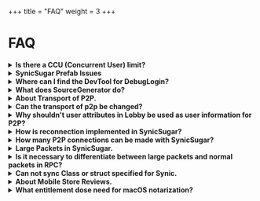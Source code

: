 +++
title = "FAQ"
weight = 3
+++
# FAQ
<details>
<summary><b>Is there a CCU (Concurrent User) limit?</b></summary>
Probably not. As long as you're not using it in extreme use, it should be fine.<br>

[Service Usage Limitations](https://dev.epicgames.com/docs/epic-online-services/eos-get-started/working-with-the-eos-sdk/conventions-and-limitations#service-usage-limitations)

</details>


<details>
<summary><b>SynicSugar Prefab Issues</b></summary>
In most cases, prefabs break due to updates that change the internal structure of script from when the GUID was cached. When serialization fails, the script will appear as "None."<br>
To resolve this issue:<br>
1. Navigate to Packages > SynicSugar > Prefabs, locate the broken object, right-click on it, and select Reimport. Alternatively, you can use the top menu: Tools > SynicSugar > Reimport to reimport the relevant package.<br>
2. If the issue persists, close the affected project, open the project folder, and delete the .csproj file for the assembly where the object is located. If you have not defined an AssemblyDefinition, delete Assembly-CSharp-Editor.csproj. The file will be regenerated automatically when you reopen the project.<br>
3. If these steps do not resolve the issue, please report it on GitHub as an Issue.<br><br>
</details>

<details>
<summary><b>Where can I find the DevTool for DebugLogin?</b></summary>
It's included in the SDK, which can be downloaded from the "Download and configure EOS SDK" section after creating a product page in the Developer portal.<br>
Register test accounts in the Organization section of the Devportal, then launch the Devtool. You need to log in with each account and keep the Tool open in the background during testing.<br>
The DeviceID is the same for both the Editor and built versions, so use DebugDeviceID + DevLogin or similar for debugging.<br><br>
</details>

<details>
<summary><b>What does SourceGenerator do?</b></summary>
It adds classes based on attributes at compile time. The example is such this.

[GenaratedSampleNetworkplayer](https://github.com/skeyll/SynicSugar/blob/main/Resources/GenaratedSampleNetworkplayer.cs).

</details>

<details>
<summary><b>About Transport of P2P.</b></summary>
EOS uses DTLS (Datagram Transport Layer Security), which is an encrypted version of UDP packets. In addition to this, the EOS SDK has an internal mechanism to resend packets based on factors such as order and reliability. When reliability is enabled, packets are generally guaranteed to be delivered successfully.<br><br>
</details>


<details>
<summary><b>Can the transport of p2p be changed?</b></summary>
Currently, it cannot be changed. It's only EOS (Epic Online Services).<br>
However,  SyicSugar will make it possible to change the backend server and the transport by modifying the Core before logging into the server. This feature is not implemented in v0.8.1.<br><br>
</details>

<details>
<summary><b>Why shouldn't user attributes in Lobby be used as user information for P2P?</b></summary>
There are two reasons. First, the Lobby has a lag of up to 5 seconds before information is reflected. Second, due to this lag, I decided to use the user attributes as a heartbeat for disconnections in SynicSugar now.<br>
In EOS, there can be a lag of up to 30 seconds in recognizing a disconnection. This is because the SDK's heartbeat for recognizing EOS's own connection depends on user actions.
While the lag is often shorter when communication is frequent, if there's no activity, the SDK checks for disconnections at specified intervals. This typically takes about twice as long as the time it takes for P2P disconnections to be notified.<br>
Therefore, when there's an anomaly in connection, I decided to take action to check the connection status. I chose to use the Lobby's user attributes, which already had a lag in data reflection, were not originally recommended for use, and only provided a method for updating during matchmaking.<br>
SynicSugar has shortened the time to check communication status by having the Lobby host and the top two users in the user list update the P2P communication user list. During this process, the user information is overwritten with data used for the heartbeat.<br>
As a result, it has become practically impossible to use the Lobby's user attributes for these purpose.<br><br>
</details>

<details>
<summary><b>How is reconnection implemented in SynicSugar?</b></summary>
Reconnection is achieved by saving the LobbyID locally or in a specified location, and then searching for the Lobby using that LobbyID.<br>
In SynicSugar, once matchmaking is completed, the Lobby is closed and hidden from the search. At this point, the lobby can only be searched using the LobbyID or through an invitation from users already in the Lobby. When matchmaking is completed, the LobbyID and the session start time are saved. These details are then used to log into the closed lobby.<br>
Typically, locally saved data is used for the session start time. However, when the Host synchronizes UserIDs or disconnected users within the Lobby, it simultaneously sends a timestamp (uint) of the elapsed time. If there is no local data regarding the session start time, an estimated start time is calculated using this timestamp. Using this, it's also possible to save the LobbyID in the cloud and join that Lobby from a different device.<br><br>
</details>

<details>
<summary><b>How many P2P connections can be made with SynicSugar?</b></summary>
Up to 64 players are possible, but 16 or fewer is recommended.<br>
In SynicSugar, after closing matchmaking, the host synchronizes the user list to sync information about Lobby users. (The user index may differ locally for each user when retrieved from the Lobby information.)<br>
During this process, three things are synchronized: a list of UserIDs (32 characters * number of users), a byte list of disconnected user indexes, and a timestamp expressed as a uint. These are compressed using MemoryPack and Brotli compression set to Fastest mode before transmission via sendpacket(packet limit is 1170). This is to keep the matchmaking time as short as possible.<br>
As a result, depending on the UserIDs, it may not be possible to start connection.  It will likely succeed with up to 45 users by default compression quality.<br><br>
</details>

<details>
<summary><b>Large Packets in SynicSugar.</b></summary>
While the EOS SDK can only send packets up to 1170 bytes, SynicSugar divides packets into 1166-byte segments and attaches its own unique header before transmission. On the receiving end, these segments are stored in Dictionary, organized by CH (Channel). Once all segments of a packet have been received, they are combined into a single byte array and executed as an RPC. The system can send up to 256 packets. If this limit is exceeded, an error is thrown.<br><br>
</details>

<details>
<summary><b>Is it necessary to differentiate between large packets and normal packets in RPC?</b></summary>
Yes. If we don't use large packets, we can't send packets exceeding 1170 bytes due to EOS SDK limitations. We might think that all packets should be large packets, but in reality, we should usually send a packet as standard RPC for the performance.<br>
When large packets are enabled, SynicSugar adds a header and internally sends packets in ReliableOrdered. On the receiving end, packets are stored in a dictionary, and when all necessary packets for reconstruction are received, the original data is deserialized and the RPC is triggered.<br>
The reason for using Reliable transmission is that if some packets can't be sent, a large number of packets would be wasted. Also, if we don't use Ordered, data could become corrupted if packets from the next RPC are received before the current one is complete. That's why these settings are used.<br>
On the other hand, standard packets are sent with just the channel and payload, without additional headers. The packet reliability is determined by the method specified in the P2P config. This means no extra processing is done.<br>
In the EOS SDK, reliably ordered packets are sent and verified by the SDK internally, even if the client hasn't sent packets for an extended period. This should also be kept in mind when considering performance.<br>
Therefore, I recommend using them appropriately based on your needs.<br><br>
</details>

<details>
<summary><b>Can not sync Class or struct specified for Synic.</b></summary>
Synic is converted to a string in JsonUtility before being serialized into bytes, which are then grouped into SyncedItems in ConnectHub. Therefore, it must be serializable in JsonUtility. Synic class needs [System.Serializable] attribute.<br><br>
</details>

<details>
<summary><b>About Mobile Store Reviews.</b></summary>
Mobile store reviews (for both Android and iOS) can be passed even using UDP alone. In the notes section of your review application, please mention that UDP is used and that online features may not function in the review environment. If you're concerned, it might be a good idea to add a tutorial using an SynicSugar Offline Mode.<br><br>
</details>

<details>
<summary><b>What entitlement dose need for macOS notarization?</b></summary>
When using VC (Voice Chat) and network features, add the following permissions and notarize the app:

```YOURGAME.entitlements
<?xml version="1.0" encoding="UTF-8"?>
<!DOCTYPE plist PUBLIC "-//Apple//DTD PLIST 1.0//EN" "http://www.apple.com/DTDs/PropertyList-1.0.dtd">
<plist version="1.0">
<dict>
    <key>com.apple.security.cs.disable-library-validation</key>
    <true/>
    <key>com.apple.security.cs.disable-executable-page-protection</key>
    <true/>
    <key>com.apple.security.app-sandbox</key>
    <true/>
    <key>com.apple.security.files.user-selected.read-only</key>
    <true/>
    <key>com.apple.security.cs.allow-unsigned-executable-memory</key>
    <true/>
    <key>com.apple.security.device.audio-input</key>
    <true/>
    <key>com.apple.security.device.microphone</key>
    <true/>
    <key>com.apple.security.network.client</key>
    <true/>
    <key>com.apple.security.network.server</key>
    <true/>
</dict>
</plist>
```

Even if the app passes notarization with these permissions, there will be a one-time confirmation prompt when the app launches, asking for permission to access the DeviceID key from the Keychain.
</details>







